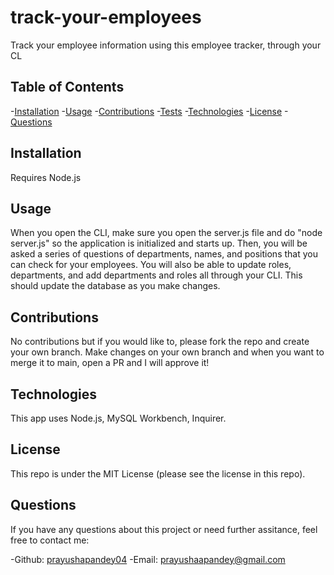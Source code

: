 # track-your-employees
Track your employee information using this employee tracker, through your CL

## Table of Contents

-[Installation](#installation)
-[Usage](#usage)
-[Contributions](#contributions)
-[Tests](#tests)
-[Technologies](#technologies)
-[License](#license)
-[Questions](#questions)

## Installation

Requires Node.js

## Usage

When you open the CLI, make sure you open the server.js file and do "node server.js" so the application is initialized and starts up. Then, you will be asked a series of questions of departments, names, and positions that you can check for your employees. You will also be able to update roles, departments, and add departments and roles all through your CLI. This should update the database as you make changes.

## Contributions

No contributions but if you would like to, please fork the repo and create your own branch. Make changes on your own branch and when you want to merge it to main, open a PR and I will approve it!

## Technologies

This app uses Node.js, MySQL Workbench, Inquirer.

## License

This repo is under the MIT License (please see the license in this repo).

## Questions

If you have any questions about this project or need further assitance, feel free to contact me:

-Github: [prayushapandey04](https://github.com/prayushapandey04)
-Email: prayushaapandey@gmail.com